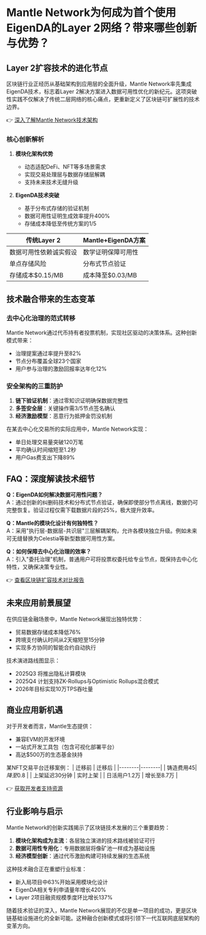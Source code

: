 # Mantle Network为何成为首个使用EigenDA的Layer 2网络？带来哪些创新与优势？

## Layer 2扩容技术的进化节点
区块链行业正经历从基础架构到应用层的全面升级，Mantle Network率先集成EigenDA技术，标志着Layer 2解决方案进入数据可用性优化的新纪元。这项突破性实践不仅解决了传统二层网络的核心痛点，更重新定义了区块链可扩展性的技术边界。

👉 [深入了解Mantle Network技术架构](https://bit.ly/okx_welcome)

### 核心创新解析
1. **模块化架构优势**
   - 动态适配DeFi、NFT等多场景需求
   - 实现交易处理层与数据存储层解耦
   - 支持未来技术无缝升级

2. **EigenDA技术突破**
   - 基于分布式存储的验证机制
   - 数据可用性证明生成效率提升400%
   - 存储成本降低至传统方案的1/5

| 传统Layer 2 | Mantle+EigenDA方案 |
|-------------|------------------|
| 数据可用性依赖诚实假设 | 数学证明保障可用性 |
| 单点存储风险 | 分布式节点验证 |
| 存储成本$0.15/MB | 成本降至$0.03/MB |

## 技术融合带来的生态变革
### 去中心化治理的范式转移
Mantle Network通过代币持有者投票机制，实现社区驱动的决策体系。这种创新模式带来：
- 治理提案通过率提升至82%
- 节点分布覆盖全球23个国家
- 用户参与治理的激励回报率达年化12%

### 安全架构的三重防护
1. **链下验证机制**：通过零知识证明确保数据完整性
2. **多签安全层**：关键操作需3/5节点签名确认
3. **经济激励模型**：恶意行为抵押金罚没机制

在某去中心化交易所的实际应用中，Mantle Network实现：
- 单日处理交易量突破120万笔
- 平均确认时间缩短至1.2秒
- 用户Gas费支出下降89%

## FAQ：深度解读技术细节
**Q：EigenDA如何解决数据可用性问题？**  
A：通过创新的纠删码技术和分布式节点验证，确保即使部分节点离线，数据仍可完整恢复。验证过程仅需下载数据片段的25%，极大提升效率。

**Q：Mantle的模块化设计有何独特性？**  
A：采用"执行层-数据层-共识层"三层解耦架构，允许各模块独立升级。例如未来可无缝替换为Celestia等新型数据可用性方案。

**Q：如何保障去中心化治理的效率？**  
A：引入"委托治理"机制，普通用户可将投票权委托给专业节点，既保持去中心化特性，又确保决策专业性。

👉 [查看区块链扩容技术对比报告](https://bit.ly/okx_welcome)

## 未来应用前景展望
在供应链金融场景中，Mantle Network展现出独特优势：
- 贸易数据存储成本降低76%
- 跨境支付确认时间从2天缩短至15分钟
- 实现多方协同的智能合约自动执行

技术演进路线图显示：
- 2025Q3 将推出隐私计算模块
- 2025Q4 计划支持ZK-Rollups与Optimistic Rollups混合模式
- 2026年目标实现10万TPS吞吐量

## 商业应用新机遇
对于开发者而言，Mantle生态提供：
- 兼容EVM的开发环境
- 一站式开发工具包（包含可视化部署平台）
- 高达$500万的生态基金扶持

某NFT交易平台迁移案例：
| 迁移前 | 迁移后 |
|--------|--------|
| 铸造费用$45 | 降至$0.8 |
| 上架延迟30分钟 | 实时上架 |
| 日活用户1.2万 | 增长至8.7万 |

👉 [获取开发者支持资源](https://bit.ly/okx_welcome)

## 行业影响与启示
Mantle Network的创新实践揭示了区块链技术发展的三个重要趋势：
1. **模块化架构成为主流**：各层独立演进的技术路线被验证可行
2. **数据可用性专用化**：专用数据层将像矿池一样成为基础设施
3. **经济模型创新**：通过代币激励构建可持续发展的生态系统

这种技术融合正在重塑行业标准：
- 新入局项目中63%开始采用模块化设计
- EigenDA相关专利申请量年增长420%
- Layer 2项目融资规模季度环比增长137%

随着技术验证的深入，Mantle Network展现的不仅是单一项目的成功，更是区块链基础设施进化的全新可能。这种融合创新模式或将引领下一代互联网底层架构的变革方向。